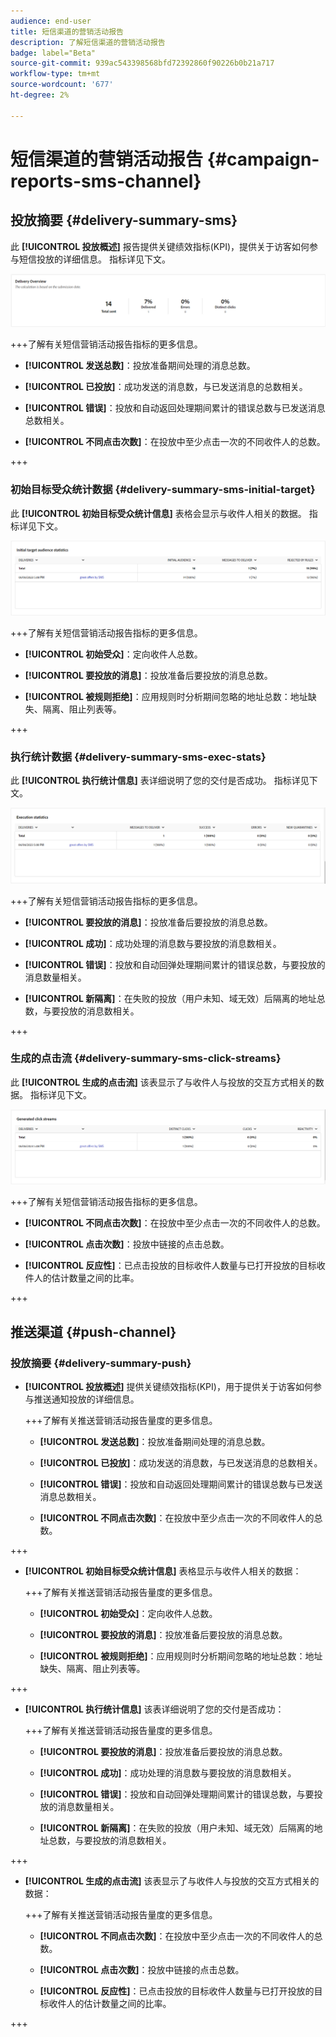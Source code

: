 ```yaml
---
audience: end-user
title: 短信渠道的营销活动报告
description: 了解短信渠道的营销活动报告
badge: label="Beta"
source-git-commit: 939ac543398568bfd72392860f90226b0b21a717
workflow-type: tm+mt
source-wordcount: '677'
ht-degree: 2%

---
```



# 短信渠道的营销活动报告 {#campaign-reports-sms-channel}

## 投放摘要 {#delivery-summary-sms}

此 **[!UICONTROL 投放概述]** 报告提供关键绩效指标(KPI)，提供关于访客如何参与短信投放的详细信息。 指标详见下文。

![](assets/campaign_report_sms_1.png)

+++了解有关短信营销活动报告指标的更多信息。

* **[!UICONTROL 发送总数]**：投放准备期间处理的消息总数。

* **[!UICONTROL 已投放]**：成功发送的消息数，与已发送消息的总数相关。

* **[!UICONTROL 错误]**：投放和自动返回处理期间累计的错误总数与已发送消息总数相关。

* **[!UICONTROL 不同点击次数]**：在投放中至少点击一次的不同收件人的总数。

+++


### 初始目标受众统计数据 {#delivery-summary-sms-initial-target}

此 **[!UICONTROL 初始目标受众统计信息]** 表格会显示与收件人相关的数据。 指标详见下文。


![](assets/campaign_report_sms_2.png)

+++了解有关短信营销活动报告指标的更多信息。

* **[!UICONTROL 初始受众]**：定向收件人总数。

* **[!UICONTROL 要投放的消息]**：投放准备后要投放的消息总数。

* **[!UICONTROL 被规则拒绝]**：应用规则时分析期间忽略的地址总数：地址缺失、隔离、阻止列表等。

+++


### 执行统计数据 {#delivery-summary-sms-exec-stats}

此 **[!UICONTROL 执行统计信息]** 表详细说明了您的交付是否成功。 指标详见下文。


![](assets/campaign_report_sms_3.png)

+++了解有关短信营销活动报告指标的更多信息。

* **[!UICONTROL 要投放的消息]**：投放准备后要投放的消息总数。

* **[!UICONTROL 成功]**：成功处理的消息数与要投放的消息数相关。

* **[!UICONTROL 错误]**：投放和自动回弹处理期间累计的错误总数，与要投放的消息数量相关。

* **[!UICONTROL 新隔离]**：在失败的投放（用户未知、域无效）后隔离的地址总数，与要投放的消息数相关。

+++

### 生成的点击流 {#delivery-summary-sms-click-streams}

此 **[!UICONTROL 生成的点击流]** 该表显示了与收件人与投放的交互方式相关的数据。 指标详见下文。

![](assets/campaign_report_sms_4.png)

+++了解有关短信营销活动报告指标的更多信息。

* **[!UICONTROL 不同点击次数]**：在投放中至少点击一次的不同收件人的总数。

* **[!UICONTROL 点击次数]**：投放中链接的点击总数。

* **[!UICONTROL 反应性]**：已点击投放的目标收件人数量与已打开投放的目标收件人的估计数量之间的比率。

+++

## 推送渠道 {#push-channel}

### 投放摘要 {#delivery-summary-push}

* **[!UICONTROL 投放概述]** 提供关键绩效指标(KPI)，用于提供关于访客如何参与推送通知投放的详细信息。

  +++了解有关推送营销活动报告量度的更多信息。

   * **[!UICONTROL 发送总数]**：投放准备期间处理的消息总数。

   * **[!UICONTROL 已投放]**：成功发送的消息数，与已发送消息的总数相关。

   * **[!UICONTROL 错误]**：投放和自动返回处理期间累计的错误总数与已发送消息总数相关。

   * **[!UICONTROL 不同点击次数]**：在投放中至少点击一次的不同收件人的总数。

+++

* **[!UICONTROL 初始目标受众统计信息]** 表格显示与收件人相关的数据：

  +++了解有关推送营销活动报告量度的更多信息。

   * **[!UICONTROL 初始受众]**：定向收件人总数。

   * **[!UICONTROL 要投放的消息]**：投放准备后要投放的消息总数。

   * **[!UICONTROL 被规则拒绝]**：应用规则时分析期间忽略的地址总数：地址缺失、隔离、阻止列表等。

+++

* **[!UICONTROL 执行统计信息]** 该表详细说明了您的交付是否成功：

  +++了解有关推送营销活动报告量度的更多信息。

   * **[!UICONTROL 要投放的消息]**：投放准备后要投放的消息总数。

   * **[!UICONTROL 成功]**：成功处理的消息数与要投放的消息数相关。

   * **[!UICONTROL 错误]**：投放和自动回弹处理期间累计的错误总数，与要投放的消息数量相关。

   * **[!UICONTROL 新隔离]**：在失败的投放（用户未知、域无效）后隔离的地址总数，与要投放的消息数相关。

+++

* **[!UICONTROL 生成的点击流]** 该表显示了与收件人与投放的交互方式相关的数据：

  +++了解有关推送营销活动报告量度的更多信息。

   * **[!UICONTROL 不同点击次数]**：在投放中至少点击一次的不同收件人的总数。

   * **[!UICONTROL 点击次数]**：投放中链接的点击总数。

   * **[!UICONTROL 反应性]**：已点击投放的目标收件人数量与已打开投放的目标收件人的估计数量之间的比率。

+++
